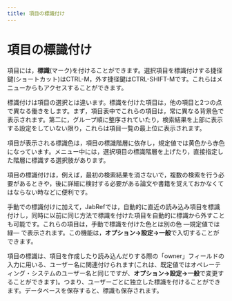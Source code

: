 ```yaml
---
title: 項目の標識付け
---
```


# 項目の標識付け

項目には，**標識**(マーク)を付けることができます。選択項目を標識付けする捷径鍵(ショートカット)はCTRL-M，外す捷径鍵はCTRL-SHIFT-Mです。これらはメニューからもアクセスすることができます。

標識付けは項目の選択とは違います。標識を付けた項目は，他の項目と2つの点で異なる働きをします。まず，項目表中でこれらの項目は，常に異なる背景色で表示されます。第二に，グループ順に整序されていたり，検索結果を上部に表示する設定をしていない限り，これらは項目一覧の最上位に表示されます。

項目が表示される標識色は，項目の標識階層に依存し，規定値では黄色から赤色になっています。メニュー中には，選択項目の標識階層を上げたり，直接指定した階層に標識する選択肢があります。

項目の標識付けは，例えば，最初の検索結果を消さないで，複数の検索を行う必要があるときや，後に詳細に検討する必要がある論文や書籍を覚えておかなくてはならない時などに便利です。

手動での標識付けに加えて，JabRefでは，自動的に直近の読み込み項目を標識付けし，同時に以前に同じ方法で標識を付けた項目を自動的に標識から外すことも可能です。これらの項目は，手動で標識を付けた色とは別の色 ―規定値では緑― で表示されます。この機能は，**オプション→設定→一般**で入切することができます。

項目の標識は、項目を作成したり読み込んだりする際の「owner」フィールドの入力に用いる、ユーザー名に関連付けられます(これは、既定値ではオペレーティング・システムのユーザー名と同じですが、**オプション→設定→一般**で変更することができます)。つまり、ユーザーごとに独立した標識を付けることができます。データベースを保存すると、標識も保存されます。
